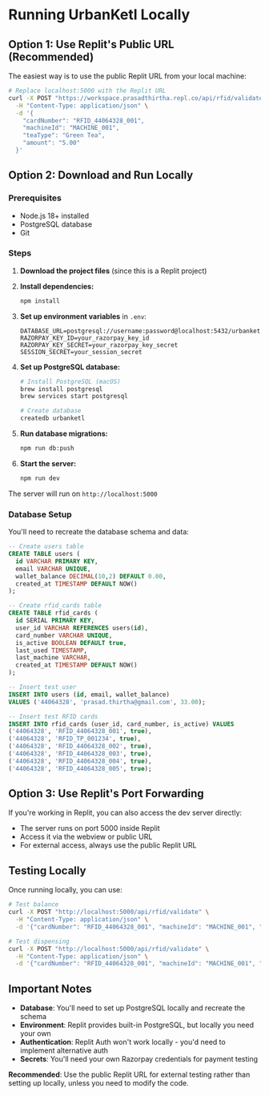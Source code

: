 # Running UrbanKetl Locally

## Option 1: Use Replit's Public URL (Recommended)
The easiest way is to use the public Replit URL from your local machine:

```bash
# Replace localhost:5000 with the Replit URL
curl -X POST "https://workspace.prasadthirtha.repl.co/api/rfid/validate" \
  -H "Content-Type: application/json" \
  -d '{
    "cardNumber": "RFID_44064328_001",
    "machineId": "MACHINE_001",
    "teaType": "Green Tea",
    "amount": "5.00"
  }'
```

## Option 2: Download and Run Locally

### Prerequisites
- Node.js 18+ installed
- PostgreSQL database
- Git

### Steps

1. **Download the project files** (since this is a Replit project)
2. **Install dependencies:**
   ```bash
   npm install
   ```

3. **Set up environment variables** in `.env`:
   ```env
   DATABASE_URL=postgresql://username:password@localhost:5432/urbanketl
   RAZORPAY_KEY_ID=your_razorpay_key_id
   RAZORPAY_KEY_SECRET=your_razorpay_key_secret
   SESSION_SECRET=your_session_secret
   ```

4. **Set up PostgreSQL database:**
   ```bash
   # Install PostgreSQL (macOS)
   brew install postgresql
   brew services start postgresql
   
   # Create database
   createdb urbanketl
   ```

5. **Run database migrations:**
   ```bash
   npm run db:push
   ```

6. **Start the server:**
   ```bash
   npm run dev
   ```

The server will run on `http://localhost:5000`

### Database Setup
You'll need to recreate the database schema and data:

```sql
-- Create users table
CREATE TABLE users (
  id VARCHAR PRIMARY KEY,
  email VARCHAR UNIQUE,
  wallet_balance DECIMAL(10,2) DEFAULT 0.00,
  created_at TIMESTAMP DEFAULT NOW()
);

-- Create rfid_cards table  
CREATE TABLE rfid_cards (
  id SERIAL PRIMARY KEY,
  user_id VARCHAR REFERENCES users(id),
  card_number VARCHAR UNIQUE,
  is_active BOOLEAN DEFAULT true,
  last_used TIMESTAMP,
  last_machine VARCHAR,
  created_at TIMESTAMP DEFAULT NOW()
);

-- Insert test user
INSERT INTO users (id, email, wallet_balance) 
VALUES ('44064328', 'prasad.thirtha@gmail.com', 33.00);

-- Insert test RFID cards
INSERT INTO rfid_cards (user_id, card_number, is_active) VALUES 
('44064328', 'RFID_44064328_001', true),
('44064328', 'RFID_TP_001234', true),
('44064328', 'RFID_44064328_002', true),
('44064328', 'RFID_44064328_003', true),
('44064328', 'RFID_44064328_004', true),
('44064328', 'RFID_44064328_005', true);
```

## Option 3: Use Replit's Port Forwarding

If you're working in Replit, you can also access the dev server directly:
- The server runs on port 5000 inside Replit
- Access it via the webview or public URL
- For external access, always use the public Replit URL

## Testing Locally

Once running locally, you can use:

```bash
# Test balance
curl -X POST "http://localhost:5000/api/rfid/validate" \
  -H "Content-Type: application/json" \
  -d '{"cardNumber": "RFID_44064328_001", "machineId": "MACHINE_001", "teaType": "Green Tea", "amount": "0.01"}'

# Test dispensing
curl -X POST "http://localhost:5000/api/rfid/validate" \
  -H "Content-Type: application/json" \
  -d '{"cardNumber": "RFID_44064328_001", "machineId": "MACHINE_001", "teaType": "Regular tea", "amount": "5.00"}'
```

## Important Notes

- **Database**: You'll need to set up PostgreSQL locally and recreate the schema
- **Environment**: Replit provides built-in PostgreSQL, but locally you need your own
- **Authentication**: Replit Auth won't work locally - you'd need to implement alternative auth
- **Secrets**: You'll need your own Razorpay credentials for payment testing

**Recommended**: Use the public Replit URL for external testing rather than setting up locally, unless you need to modify the code.